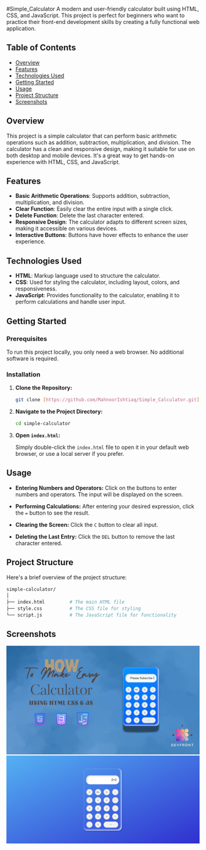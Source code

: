 #Simple_Calculator
A modern and user-friendly calculator built using HTML, CSS, and JavaScript. This project is perfect for beginners who want to practice their front-end development skills by creating a fully functional web application.

## Table of Contents

- [Overview](#overview)
- [Features](#features)
- [Technologies Used](#technologies-used)
- [Getting Started](#getting-started)
- [Usage](#usage)
- [Project Structure](#project-structure)
- [Screenshots](#screenshots)


## Overview

This project is a simple calculator that can perform basic arithmetic operations such as addition, subtraction, multiplication, and division. The calculator has a clean and responsive design, making it suitable for use on both desktop and mobile devices. It's a great way to get hands-on experience with HTML, CSS, and JavaScript.

## Features

- **Basic Arithmetic Operations**: Supports addition, subtraction, multiplication, and division.
- **Clear Function**: Easily clear the entire input with a single click.
- **Delete Function**: Delete the last character entered.
- **Responsive Design**: The calculator adapts to different screen sizes, making it accessible on various devices.
- **Interactive Buttons**: Buttons have hover effects to enhance the user experience.

## Technologies Used

- **HTML**: Markup language used to structure the calculator.
- **CSS**: Used for styling the calculator, including layout, colors, and responsiveness.
- **JavaScript**: Provides functionality to the calculator, enabling it to perform calculations and handle user input.

## Getting Started

### Prerequisites

To run this project locally, you only need a web browser. No additional software is required.

### Installation

1. **Clone the Repository:**

   ```bash
   git clone [https://github.com/MahnoorIshtiaq/Simple_Calculator.git]
   ```

2. **Navigate to the Project Directory:**

   ```bash
   cd simple-calculator
   ```

3. **Open `index.html`:**

   Simply double-click the `index.html` file to open it in your default web browser, or use a local server if you prefer.

## Usage

- **Entering Numbers and Operators:**
  Click on the buttons to enter numbers and operators. The input will be displayed on the screen.

- **Performing Calculations:**
  After entering your desired expression, click the `=` button to see the result.

- **Clearing the Screen:**
  Click the `C` button to clear all input.

- **Deleting the Last Entry:**
  Click the `DEL` button to remove the last character entered.

## Project Structure

Here's a brief overview of the project structure:

```bash
simple-calculator/
│
├── index.html         # The main HTML file
├── style.css          # The CSS file for styling
└── script.js          # The JavaScript file for functionality
```

## Screenshots

![Calculator Screenshot](Calculator.png)
![Calculator Screenshot](calculator.png)


